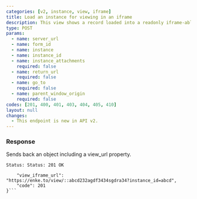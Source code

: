 ```yaml
---
categories: [v2, instance, view, iframe]
title: Load an instance for viewing in an iframe
description: This view shows a record loaded into a readonly iframe-able survey.
type: POST
params: 
  - name: server_url 
  - name: form_id
  - name: instance
  - name: instance_id
  - name: instance_attachments
    required: false
  - name: return_url
    required: false
  - name: go_to
    required: false
  - name: parent_window_origin
    required: false
codes: [201, 400, 401, 403, 404, 405, 410]
layout: null
changes: 
  - This endpoint is new in API v2.
---
```


### Response

Sends back an object including a view_url property.

```Status: Status: 201 OK```
```{
    "view_iframe_url":  "https://enke.to/view/::abcd232agdf3434sgdra34?instance_id=abcd",
    "code": 201
}```
